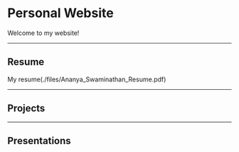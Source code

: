 # Personal Website

Welcome to my website!

---

## Resume

My resume(./files/Ananya_Swaminathan_Resume.pdf)

---

## Projects

---

## Presentations
